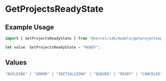 # GetProjectsReadyState

## Example Usage

```typescript
import { GetProjectsReadyState } from "@vercel/sdk/models/getprojectsop.js";

let value: GetProjectsReadyState = "READY";
```

## Values

```typescript
"BUILDING" | "ERROR" | "INITIALIZING" | "QUEUED" | "READY" | "CANCELED"
```